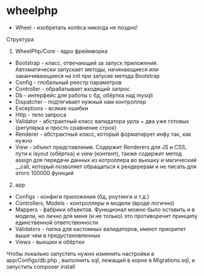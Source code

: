 # wheelphp

* Wheel - изобретать колёса никогда не поздно!

Структура
1. WheelPhp/Core - ядро фреймворка
* Bootstrap - класс, отвечающий за запуск приложения. Автоматически запускает методы, начинающиеся или заканчивающиеся на init при запуске метода Bootstrap
* Config - глобальный реестр параметров
* Controller - обрабатывает входящий запрос
* Db - интерфейс для работы с бд, обёртка над mysqli 
* Dispatcher - подтягивает нужный нам контроллер
* Exceptions - всякие ошибки
* Http - тело запроса
* Validator - абстрактный класс валидатора урла + два уже готовых (регулярка и просто сравнение строк)
* Renderer - абстрактный класс, который форматирует инфу так, как нужно
* View - объект представления. Содержит Renderers для JS и CSS, пути к layout (обёртка) и view (контент), также содержит метод assign для передачи данных из котроллера во вьюшку и магический __call, который позволяет обращаться к рендерерам и не писать для этого 100000 функций 
2. app
* Configs - конфиги приложения (бд, роутинги и т.д.)
* Controllers, Models - контроллеры и модели (вроде логично)
* Mappers - фабрики объектов. Функционал можно было оставить и в модели, но лично для меня (и не только) это противоречит принципу единственной ответственности
* Validators - папка для кастомных валидаторов, имеют приоритет выше чем в предустановленных
* Views - вьюшки и обёртки 

Чтобы локально запустить нужно изменить настройки в app/Configs/db.php , выполнить sql, лежащий в корне в Migrations.sql, и запустить composer install
